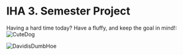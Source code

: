 # IHA 3. Semester Project

Having a hard time today? Have a fluffy, and keep the goal in mind!: <br/>
![CuteDog](https://s3-eu-west-1.amazonaws.com/bowwowtimes-new/wp-content/uploads/2015/09/ducks.jpg)

![DavidisDumbHoe](http://elelur.com/data_images/dog-breeds/dachshund/dachshund-08.jpg)

<!-- OLD DOOGIE PICS
# http://kidsrock.compgroup.netdna-cdn.com/files/2013/01/So-cute-puppies-14749028-1600-1200-1024x768.jpg
# http://cdn1-www.dogtime.com/assets/uploads/gallery/25-easter-dog-pictures/001_Easter-dog.jpg
-->
